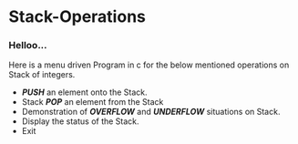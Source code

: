 <html>
<head><title<</title></head>
<body>
<h1>Stack-Operations</h1>
<h3>Helloo...</h3>
<p>Here is a menu driven Program in c for the below mentioned operations on Stack of integers.</p>
<ul>
<li><b><i>PUSH</i></b> an element onto the Stack.</li>
<li>Stack <b><i>POP</i></b> an element from the Stack</li>
<li>Demonstration of <b><i>OVERFLOW</i></b> and <b><i> UNDERFLOW</i></b> situations on Stack.</li>
<li>Display the status of the Stack.</li>
<li>Exit</li>
</ul>
</body>
</html>
